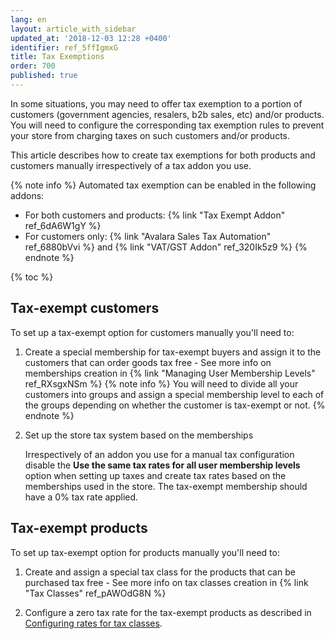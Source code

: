 ```yaml
---
lang: en
layout: article_with_sidebar
updated_at: '2018-12-03 12:28 +0400'
identifier: ref_5ffIgmxG
title: Tax Exemptions
order: 700
published: true
---
```

In some situations, you may need to offer tax exemption to a portion of customers (government agencies, resalers, b2b sales, etc) and/or products. You will need to configure the corresponding tax exemption rules to prevent your store from charging taxes on such customers and/or products.

This article describes how to create tax exemptions for both products and customers manually irrespectively of a tax addon you use.

{% note info %}
Automated tax exemption can be enabled in the following addons:
* For both customers and products: {% link "Tax Exempt Addon" ref_6dA6W1gY %}
* For customers only: {% link "Avalara Sales Tax Automation" ref_6880bVvi %} and {% link "VAT/GST Addon" ref_320Ik5z9 %}
{% endnote %}

{% toc %}

## Tax-exempt customers

To set up a tax-exempt option for customers manually you'll need to:

1. Create a special membership for tax-exempt buyers and assign it to the customers that can order goods tax free - See more info on memberships creation in {% link "Managing User Membership Levels" ref_RXsgxNSm %}
   {% note info %}
   You will need to divide all your customers into groups and assign a special membership level to each of the groups depending on whether the customer is tax-exempt or not.
   {% endnote %}

2. Set up the store tax system based on the memberships
  
   Irrespectively of an addon you use for a manual tax configuration disable the **Use the same tax rates for all user membership levels** option when setting up taxes and create tax rates based on the memberships used in the store. The tax-exempt membership should have a 0% tax rate applied.
   
## Tax-exempt products

To set up tax-exempt option for products manually you'll need to:

1. Create and assign a special tax class for the products that can be purchased tax free - See more info on tax classes creation in {% link "Tax Classes" ref_pAWOdG8N %}

2. Configure a zero tax rate for the tax-exempt products as described in [Configuring rates for tax classes](https://kb.x-cart.com/taxes/setting_up_tax_classes.html#configuring-rates-for-tax-classes "Tax Exemptions").
